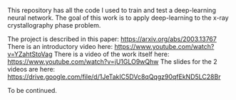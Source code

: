 This repository has all the code I used to train and test a deep-learning neural network.
The goal of this work is to apply deep-learning to the x-ray crystallography phase problem.

The project is described in this paper: https://arxiv.org/abs/2003.13767
There is an introductory video here: https://www.youtube.com/watch?v=YZahtStoVag
There is a video of the work itself here: https://www.youtube.com/watch?v=jU1GLO9wQhw
The slides for the 2 videos are here: https://drive.google.com/file/d/1JeTakIC5DVc8qQqgz90qfEkND5LC28Br

To be continued.
